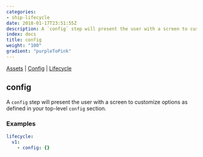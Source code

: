 ```yaml
---
categories:
- ship-lifecycle
date: 2018-01-17T23:51:55Z
description: A `config` step will present the user with a screen to customize options as defined in your top-level `config` section.
index: docs
title: config
weight: "100"
gradient: "purpleToPink"
---
```


[Assets](/api/ship-assets/assets) | [Config](/api/ship-config/config) | [Lifecycle](/api/ship-lifecycle/lifecycle) 

## config

A `config` step will present the user with a screen to customize options as defined in your top-level `config` section.




### Examples

```yaml
lifecycle:
  v1:
    - config: {}
```
